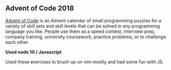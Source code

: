 ## Advent of Code 2018

[Advent of Code](https://adventofcode.com/2018) is an Advent calendar of small programming puzzles for a variety of skill sets and skill levels that can be solved in any programming language you like. People use them as a speed contest, interview prep, company training, university coursework, practice problems, or to challenge each other.

**Used node 10 / Javascript**

Used these exercises to brush up on vim mostly and had some fun with JS.

